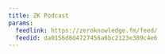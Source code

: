 ```yaml
---
title: ZK Podcast
params:
  feedlink: https://zeroknowledge.fm/feed/
  feedid: da0156d8d4727456a6bc2123e389c4e6
---
```

